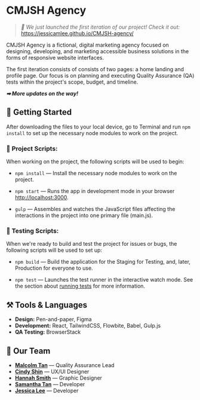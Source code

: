 # CMJSH Agency
> _🚀 We just launched the first iteration of our project! Check it out:_ \
 https://jessicamlee.github.io/CMJSH-agency/

CMJSH Agency is a fictional, digital marketing agency focused on designing, developing, and marketing accessible business solutions in the forms of responsive website interfaces.

The first iteration consists of consists of two pages: a home landing and profile page. Our focus is on planning and executing Quality Assurance (QA) tests within the project's scope, budget, and timeline. 

_**➡ More updates on the way!**_

## 🚦 **Getting Started**
After downloading the files to your local device, go to Terminal and run `npm install` to set up the necessary node modules to work on the project. 

### 🎯 **Project Scripts:**
When working on the project, the following scripts will be used to begin:

* `npm install` — Install the necessary node modules to work on the project.

* `npm start` — Runs the app in development mode in your browser [http://localhost:3000](http://localhost:300).

* `gulp` — Assembles and watches the JavaScript files affecting the interactions in the project into one primary file (main.js).


### 🧪 **Testing Scripts:**
When we're ready to build and test the project for issues or bugs, the following scripts will be used to set up: 

* `npm build` — Build the application for the Staging for Testing, and, later, Production for everyone to use. 

* `npm test` — Launches the test runner in the interactive watch mode. See the section about [running tests](https://facebook.github.io/create-react-app/docs/running-tests) for more information.

## ⚒ **Tools & Languages**
* **Design:** Pen-and-paper, Figma
* **Development:** React, TailwindCSS, Flowbite, Babel, Gulp.js
* **QA Testing:** BrowserStack

## 🧠 **Our Team**
* [**Malcolm Tan**](https://malcolm-tan.com/)  —  Quality Assurance Lead
* [**Cindy Shin**](https://cinshin.com)  —  UX/UI Designer
* [**Hannah Smith**](https://portfolio/hlsmith.online)  —  Graphic Designer
* [**Samantha Tan**](https://samanthatan.ca/)  —  Developer
* [**Jessica Lee**](https://jessicamlee.dev/)  —  Developer
